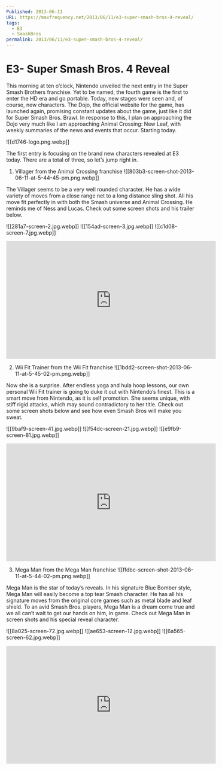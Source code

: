 ```yaml
---
Published: 2013-06-11
URL: https://maxfrequency.net/2013/06/11/e3-super-smash-bros-4-reveal/
tags:
  - E3
  - SmashBros
permalink: 2013/06/11/e3-super-smash-bros-4-reveal/
---
```

# E3- Super Smash Bros. 4 Reveal

This morning at ten o’clock, Nintendo unveiled the next entry in the Super Smash Brothers franchise. Yet to be named, the fourth game is the first to enter the HD era and go portable. Today, new stages were seen and, of course, new characters. The Dojo, the official website for the game, has launched again, promising constant updates about the game, just like it did for Super Smash Bros. Brawl. In response to this, I plan on approaching the Dojo very much like I am approaching Animal Crossing: New Leaf, with weekly summaries of the news and events that occur. Starting today.

![[d1746-logo.png.webp]]

The first entry is focusing on the brand new characters revealed at E3 today. There are a total of three, so let’s jump right in.

1. Villager from the Animal Crossing franchise
![[803b3-screen-shot-2013-06-11-at-5-44-45-pm.png.webp]]

The Villager seems to be a very well rounded character. He has a wide variety of moves from a close range net to a long distance sling shot. All his move fit perfectly in with both the Smash universe and Animal Crossing. He reminds me of Ness and Lucas. Check out some screen shots and his trailer below.

![[281a7-screen-2.jpg.webp]]
![[154ad-screen-3.jpg.webp]]
![[c1d08-screen-7.jpg.webp]]

<div class=iframe-container>
<iframe width="560" height="315" src="https://www.youtube-nocookie.com/embed/xvudMu-5kIU?si=LwOQSxXkvxnPHwKT" title="YouTube video player" frameborder="0" allow="accelerometer; autoplay; clipboard-write; encrypted-media; gyroscope; picture-in-picture; web-share" allowfullscreen></iframe>
</div>

2. Wii Fit Trainer from the Wii Fit franchise
![[1bdd2-screen-shot-2013-06-11-at-5-45-02-pm.png.webp]]

Now she is a surprise. After endless yoga and hula hoop lessons, our own personal Wii Fit trainer is going to duke it out with Nintendo’s finest. This is a smart move from Nintendo, as it is self promotion. She seems unique, with stiff rigid attacks, which may sound contradictory to her title. Check out some screen shots below and see how even Smash Bros will make you sweat.

![[9baf9-screen-41.jpg.webp]]
![[f54dc-screen-21.jpg.webp]]
![[e9fb9-screen-81.jpg.webp]]

<div class=iframe-container>
<iframe width="560" height="315" src="https://www.youtube-nocookie.com/embed/lBoL1Ic9uWw?si=bNTCyqmwpOFsnW9i" title="YouTube video player" frameborder="0" allow="accelerometer; autoplay; clipboard-write; encrypted-media; gyroscope; picture-in-picture; web-share" allowfullscreen></iframe>
</div>

3. Mega Man from the Mega Man franchise
![[ffdbc-screen-shot-2013-06-11-at-5-44-02-pm.png.webp]]

Mega Man is the star of today’s reveals. In his signature Blue Bomber style, Mega Man will easily become a top tear Smash character. He has all his signature moves from the original core games such as metal blade and leaf shield. To an avid Smash Bros. players, Mega Man is a dream come true and we all can’t wait to get our hands on him, in game. Check out Mega Man in screen shots and his special reveal character.

![[8a025-screen-72.jpg.webp]]
![[ae653-screen-12.jpg.webp]]
![[6a565-screen-62.jpg.webp]]

<div class=iframe-container>
<iframe width="560" height="315" src="https://www.youtube-nocookie.com/embed/aX2KNyaoNV4?si=3lJ7SCJS-HGn1ubN" title="YouTube video player" frameborder="0" allow="accelerometer; autoplay; clipboard-write; encrypted-media; gyroscope; picture-in-picture; web-share" allowfullscreen></iframe>
</div>